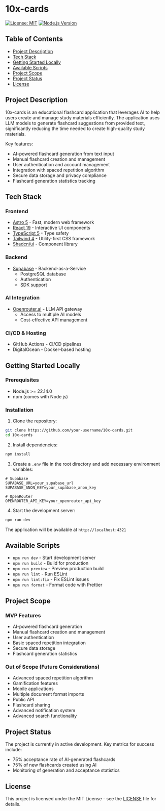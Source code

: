 # 10x-cards

[![License: MIT](https://img.shields.io/badge/License-MIT-yellow.svg)](https://opensource.org/licenses/MIT)
[![Node.js Version](https://img.shields.io/badge/node-%3E%3D22.14.0-brightgreen)](https://nodejs.org/)

## Table of Contents
- [Project Description](#project-description)
- [Tech Stack](#tech-stack)
- [Getting Started Locally](#getting-started-locally)
- [Available Scripts](#available-scripts)
- [Project Scope](#project-scope)
- [Project Status](#project-status)
- [License](#license)

## Project Description

10x-cards is an educational flashcard application that leverages AI to help users create and manage study materials efficiently. The application uses LLM models to generate flashcard suggestions from provided text, significantly reducing the time needed to create high-quality study materials.

Key features:
- AI-powered flashcard generation from text input
- Manual flashcard creation and management
- User authentication and account management
- Integration with spaced repetition algorithm
- Secure data storage and privacy compliance
- Flashcard generation statistics tracking

## Tech Stack

### Frontend
- [Astro 5](https://astro.build/) - Fast, modern web framework
- [React 19](https://react.dev/) - Interactive UI components
- [TypeScript 5](https://www.typescriptlang.org/) - Type safety
- [Tailwind 4](https://tailwindcss.com/) - Utility-first CSS framework
- [Shadcn/ui](https://ui.shadcn.com/) - Component library

### Backend
- [Supabase](https://supabase.com/) - Backend-as-a-Service
  - PostgreSQL database
  - Authentication
  - SDK support

### AI Integration
- [Openrouter.ai](https://openrouter.ai/) - LLM API gateway
  - Access to multiple AI models
  - Cost-effective API management

### CI/CD & Hosting
- GitHub Actions - CI/CD pipelines
- DigitalOcean - Docker-based hosting

## Getting Started Locally

### Prerequisites
- Node.js >= 22.14.0
- npm (comes with Node.js)

### Installation

1. Clone the repository:
```bash
git clone https://github.com/your-username/10x-cards.git
cd 10x-cards
```

2. Install dependencies:
```bash
npm install
```

3. Create a `.env` file in the root directory and add necessary environment variables:
```env
# Supabase
SUPABASE_URL=your_supabase_url
SUPABASE_ANON_KEY=your_supabase_anon_key

# OpenRouter
OPENROUTER_API_KEY=your_openrouter_api_key
```

4. Start the development server:
```bash
npm run dev
```

The application will be available at `http://localhost:4321`

## Available Scripts

- `npm run dev` - Start development server
- `npm run build` - Build for production
- `npm run preview` - Preview production build
- `npm run lint` - Run ESLint
- `npm run lint:fix` - Fix ESLint issues
- `npm run format` - Format code with Prettier

## Project Scope

### MVP Features
- AI-powered flashcard generation
- Manual flashcard creation and management
- User authentication
- Basic spaced repetition integration
- Secure data storage
- Flashcard generation statistics

### Out of Scope (Future Considerations)
- Advanced spaced repetition algorithm
- Gamification features
- Mobile applications
- Multiple document format imports
- Public API
- Flashcard sharing
- Advanced notification system
- Advanced search functionality

## Project Status

The project is currently in active development. Key metrics for success include:
- 75% acceptance rate of AI-generated flashcards
- 75% of new flashcards created using AI
- Monitoring of generation and acceptance statistics

## License

This project is licensed under the MIT License - see the [LICENSE](LICENSE) file for details. 
